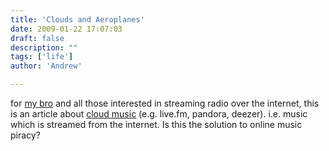 ```yaml
---
title: 'Clouds and Aeroplanes'
date: 2009-01-22 17:07:03
draft: false
description: ""
tags: ['life']
author: 'Andrew'

---
```


for [my bro](http://www.rob-hudson.com/ "my bro's site") and all those interested in streaming radio over the internet, this is an article about [cloud music](http://www.guardian.co.uk/technology/2009/jan/22/digitalmusic-drm "cloud music (guardian.co.uk)") (e.g. live.fm, pandora, deezer). i.e. music which is streamed from the internet. Is this the solution to online music piracy?
